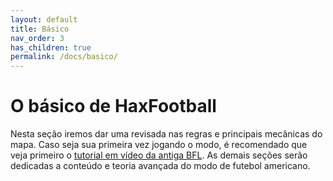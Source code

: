 ```yaml
---
layout: default
title: Básico
nav_order: 3
has_children: true
permalink: /docs/basico/
---
```

# O básico de HaxFootball
Nesta seção iremos dar uma revisada nas regras e principais mecânicas do mapa. Caso seja sua primeira vez jogando o modo, é recomendado que veja primeiro o [tutorial em vídeo da antiga BFL]. As demais seções serão dedicadas a conteúdo e teoria avançada do modo de futebol americano.

[tutorial em vídeo da antiga BFL]: https://www.youtube.com/watch?v=1p0xwPt5UVo